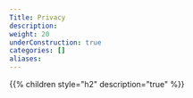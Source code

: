 ```yaml
---
Title: Privacy
description:
weight: 20
underConstruction: true
categories: []
aliases:
---
```


{{% children style="h2" description="true" %}}
